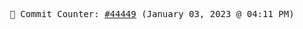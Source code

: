 <p align="center">
    <samp>
        📮 Commit Counter: <a href="https://github.com/Javascript-void0/Javascript-void0/commits/main">#44449</a> (January 03, 2023 @ 04:11 PM)
    </samp>
</p>